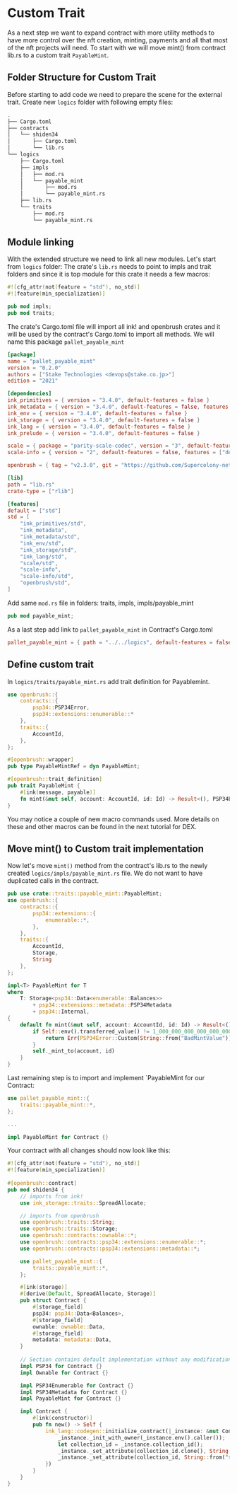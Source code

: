 # Custom Trait

As a next step we want to expand contract with more utility methods to have more control over the nft creation, minting, payments and all that most of the nft projects will need.
To start with we will move mint() from contract lib.rs to a custom trait `PayableMint`.

## Folder Structure for Custom Trait
Before starting to add code we need to prepare the scene for the external trait. Create new `logics` folder with following empty files:
```bash
.
├── Cargo.toml
├── contracts
│   └── shiden34
│       ├── Cargo.toml
│       └── lib.rs
└── logics
    ├── Cargo.toml
    ├── impls
    │   ├── mod.rs
    │   └── payable_mint
    │       ├── mod.rs
    │       └── payable_mint.rs
    ├── lib.rs
    └── traits
        ├── mod.rs
        └── payable_mint.rs
```

## Module linking
With the extended structure we need to link all new modules. Let's start from `logics` folder:
The crate's `lib.rs` needs to point to impls and trait folders and since it is top module for this crate it needs a few macros:
```rust
#![cfg_attr(not(feature = "std"), no_std)]
#![feature(min_specialization)]

pub mod impls;
pub mod traits;
```
The crate's Cargo.toml file will import all ink! and openbrush crates and it will be used by the contract's Cargo.toml to import all methods. We will name this package `pallet_payable_mint`
```toml
[package]
name = "pallet_payable_mint"
version = "0.2.0"
authors = ["Stake Technologies <devops@stake.co.jp>"]
edition = "2021"

[dependencies]
ink_primitives = { version = "3.4.0", default-features = false }
ink_metadata = { version = "3.4.0", default-features = false, features = ["derive"], optional = true }
ink_env = { version = "3.4.0", default-features = false }
ink_storage = { version = "3.4.0", default-features = false }
ink_lang = { version = "3.4.0", default-features = false }
ink_prelude = { version = "3.4.0", default-features = false }

scale = { package = "parity-scale-codec", version = "3", default-features = false, features = ["derive"] }
scale-info = { version = "2", default-features = false, features = ["derive"], optional = true }

openbrush = { tag = "v2.3.0", git = "https://github.com/Supercolony-net/openbrush-contracts", default-features = false, features = ["ownable", "psp34", "reentrancy_guard"] }

[lib]
path = "lib.rs"
crate-type = ["rlib"]

[features]
default = ["std"]
std = [
    "ink_primitives/std",
    "ink_metadata",
    "ink_metadata/std",
    "ink_env/std",
    "ink_storage/std",
    "ink_lang/std",
    "scale/std",
    "scale-info",
    "scale-info/std",
    "openbrush/std",
]
```
Add same `mod.rs` file in folders: traits, impls, impls/payable_mint
```rust
pub mod payable_mint;
```
As a last step add link to `pallet_payable_mint` in Contract's Cargo.toml
```toml
pallet_payable_mint = { path = "../../logics", default-features = false }

```

## Define custom trait 
In `logics/traits/payable_mint.rs` add trait definition for Payablemint.
```rust
use openbrush::{
    contracts::{
        psp34::PSP34Error,
        psp34::extensions::enumerable::*
    },
    traits::{
        AccountId,
    },
};

#[openbrush::wrapper]
pub type PayableMintRef = dyn PayableMint;

#[openbrush::trait_definition]
pub trait PayableMint {
    #[ink(message, payable)]
    fn mint(&mut self, account: AccountId, id: Id) -> Result<(), PSP34Error>;
}
```
You may notice a couple of new macro commands used. More details on these and other macros can be found in the next tutorial for DEX.
## Move mint() to Custom trait implementation
Now let's move `mint()` method from the contract's lib.rs to the newly created `logics/impls/payable_mint.rs` file. We do not want to have duplicated calls in the contract.

```rust
pub use crate::traits::payable_mint::PayableMint;
use openbrush::{
    contracts::{
        psp34::extensions::{
            enumerable::*,
        },
    },
    traits::{
        AccountId,
        Storage,
        String
    },
};

impl<T> PayableMint for T
where
    T: Storage<psp34::Data<enumerable::Balances>>
        + psp34::extensions::metadata::PSP34Metadata
        + psp34::Internal,
{
    default fn mint(&mut self, account: AccountId, id: Id) -> Result<(), PSP34Error> {
        if Self::env().transferred_value() != 1_000_000_000_000_000_000 {
            return Err(PSP34Error::Custom(String::from("BadMintValue")))
        }
        self._mint_to(account, id)
    }
}
```
Last remaining step is to import and implement `PayableMint for our Contract:
```rust
use pallet_payable_mint::{
    traits::payable_mint::*,
};

...

impl PayableMint for Contract {}
```


Your contract with all changes should now look like this:
```rust
#![cfg_attr(not(feature = "std"), no_std)]
#![feature(min_specialization)]
        
#[openbrush::contract]
pub mod shiden34 {
    // imports from ink!
	use ink_storage::traits::SpreadAllocate;

    // imports from openbrush
	use openbrush::traits::String;
	use openbrush::traits::Storage;
	use openbrush::contracts::ownable::*;
	use openbrush::contracts::psp34::extensions::enumerable::*;
	use openbrush::contracts::psp34::extensions::metadata::*;

	use pallet_payable_mint::{
        traits::payable_mint::*,
    };

    #[ink(storage)]
    #[derive(Default, SpreadAllocate, Storage)]
    pub struct Contract {
    	#[storage_field]
		psp34: psp34::Data<Balances>,
		#[storage_field]
		ownable: ownable::Data,
		#[storage_field]
		metadata: metadata::Data,
    }
    
    // Section contains default implementation without any modifications
	impl PSP34 for Contract {}
	impl Ownable for Contract {}

	impl PSP34Enumerable for Contract {}
	impl PSP34Metadata for Contract {}
    impl PayableMint for Contract {}

    impl Contract {
        #[ink(constructor)]
        pub fn new() -> Self {
            ink_lang::codegen::initialize_contract(|_instance: &mut Contract|{
				_instance._init_with_owner(_instance.env().caller());
				let collection_id = _instance.collection_id();
				_instance._set_attribute(collection_id.clone(), String::from("name"), String::from("Shiden34"));
				_instance._set_attribute(collection_id, String::from("symbol"), String::from("SH34"));
			})
        }
    }
}
```




